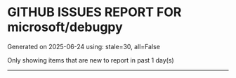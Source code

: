 
# GITHUB ISSUES REPORT FOR microsoft/debugpy


Generated on 2025-06-24 using: stale=30, all=False


Only showing items that are new to report in past 1 day(s)


---




















